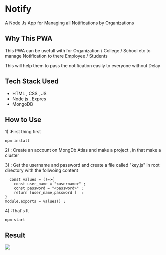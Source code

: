 # Notify
A Node Js App for Managing all Notifications by Organizations

## Why This PWA
<p> This PWA can be usefull with for Organization / College / School etc to manage Notification to there Employee / Students </p>
<p> This will help them to pass the notification easily to everyone without Delay</p>

## Tech Stack Used
<ul>
  <li> HTML , CSS , JS </li>
  <li> Node js , Expres </li>
  <li> MongoDB </li>
</ul>

## How to Use
<p>1) :First thing first 
  
```npm install```
</p>
<p>2) : Create an account on MongDb Atlas and make a project , in that make a cluster </p>
<p>3) : Get the username and password and create a file called "key.js" in root directory with the follwoing content 
  
```
  const values = ()=>{
    const user_name = "<username>" ;
    const password = "<password>" ;
    return [user_name,password ]  ;
}
module.exports = values() ;
````
</p>
<p>4) :That's It 
  
```npm start```
</p>

## Result

<img src = "img.png">
